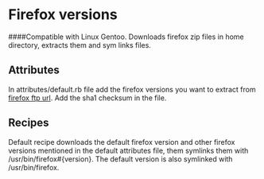 Firefox versions
=========

####Compatible with Linux Gentoo.
Downloads firefox zip files in home directory, extracts them and sym links files.

Attributes
----
In attributes/default.rb file add the firefox versions you want to extract from [firefox ftp url]. Add the sha1 checksum in the file.

Recipes
----
Default recipe downloads the default firefox version and other firefox versions mentioned in the default attributes file, them symlinks them with /usr/bin/firefox#{version}. The default version is also symlinked with /usr/bin/firefox.

[firefox ftp url]:http://ftp.mozilla.org/pub/mozilla.org/firefox/releases
